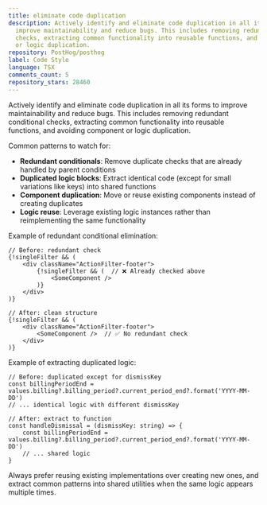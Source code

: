 ```yaml
---
title: eliminate code duplication
description: Actively identify and eliminate code duplication in all its forms to
  improve maintainability and reduce bugs. This includes removing redundant conditional
  checks, extracting common functionality into reusable functions, and avoiding component
  or logic duplication.
repository: PostHog/posthog
label: Code Style
language: TSX
comments_count: 5
repository_stars: 28460
---
```


Actively identify and eliminate code duplication in all its forms to improve maintainability and reduce bugs. This includes removing redundant conditional checks, extracting common functionality into reusable functions, and avoiding component or logic duplication.

Common patterns to watch for:
- **Redundant conditionals**: Remove duplicate checks that are already handled by parent conditions
- **Duplicated logic blocks**: Extract identical code (except for small variations like keys) into shared functions
- **Component duplication**: Move or reuse existing components instead of creating duplicates
- **Logic reuse**: Leverage existing logic instances rather than reimplementing the same functionality

Example of redundant conditional elimination:
```tsx
// Before: redundant check
{!singleFilter && (
    <div className="ActionFilter-footer">
        {!singleFilter && (  // ❌ Already checked above
            <SomeComponent />
        )}
    </div>
)}

// After: clean structure
{!singleFilter && (
    <div className="ActionFilter-footer">
        <SomeComponent />  // ✅ No redundant check
    </div>
)}
```

Example of extracting duplicated logic:
```tsx
// Before: duplicated except for dismissKey
const billingPeriodEnd = values.billing?.billing_period?.current_period_end?.format('YYYY-MM-DD')
// ... identical logic with different dismissKey

// After: extract to function
const handleDismissal = (dismissKey: string) => {
    const billingPeriodEnd = values.billing?.billing_period?.current_period_end?.format('YYYY-MM-DD')
    // ... shared logic
}
```

Always prefer reusing existing implementations over creating new ones, and extract common patterns into shared utilities when the same logic appears multiple times.